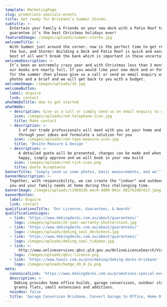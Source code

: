 ```yaml
---
template: MarketingPage
slug: promotions-specials-events
title: Get ready for Brisbane’s Summer Storms.
subtitle: >-
  Entertain your Family & Friends on your new deck with a Patio Roof to
  guarantee it’s the best Christmas holidays ever!
featuredImage: /images/uploads/summer-storms.jpg
welcomeTitle: >-
  With Summer just around the corner, now is the perfect time to get ready for
  the Sun, and Storms! Building a Deck and Patio Roof is quick and easy, and
  best of all won’t break the bank which is important in these uncertain times.
welcomeDescription: >-
  It’s been an extremely crazy year and with Christmas less than 3 months away
  our books are nearly full. If you would like your new deck and or Patio Roof
  for the summer then please give us a call or send an email enquiry with some
  photos and a brief and we will get back to you with a budget.
welcomeImage: /images/uploads/16.jpg
welcomeButton:
  label: enquire
  link: contact
whatWeDoTitle: How to get started
whatWeDo:
  - description: Give us a call or simply send us an email enquiry to get the ball rolling
    icon: /images/uploads/red-telephone-icon.jpg
    title: Make contact
  - description: >-
      1 of our trade professionals will meet with you at your home and run
      through your ideas and formulate a solution for you
    icon: /images/uploads/red-tape-measure-icon.jpg
    title: 'Onsite Measure & Design '
  - description: >-
      A detailed quote will be presented, changes can be made and when you are
      happy, simply approve and we will book in your new build
    icon: /images/uploads/red-tick-icon.png
    title: Quote Acceptance
bannerTitle: 'Simply send us some photos, basic measurements, and we''ll provide you a quote'
bannerDescription: >-
  Together, with responsibility, we can create the "indoor" and outdoor space
  you and your family needs at home during this challenging time.
bannerImage: /images/uploads/c196923b-aec0-4d89-801c-0827b2d87d13.jpeg
bannerButton:
  label: Enquire
  link: contact
qualificationsTitle: 'Our Licences, Guarantees, & Awards'
qualificationsLogos:
  - link: 'https://www.dekingdecks.com.au/about/guarantees/'
    logo: /images/uploads/25-year-warranty-shutterstock.jpg
  - link: 'https://www.dekingdecks.com.au/about/guarantees/'
    logo: /images/uploads/deking_seal_deckcheck.jpg
  - link: 'https://www.dekingdecks.com.au/about/guarantees/'
    logo: /images/uploads/deking_seal_tidyman.jpg
  - link: >-
      http://www.onlineservices.qbcc.qld.gov.au/OnlineLicenceSearch/VisualElements/ShowDetailResultContent.aspx?LicNO=1042297&licCat=LIC&name=&firstName=&searchType=Contractor&FromPage=SearchContr
    logo: /images/uploads/qbcc-licence.png
  - link: 'https://www.houzz.com.au/pro/deking/deking-decks-brisbane'
    logo: /images/uploads/badge_49_8-2x.png
meta:
  canonicalLink: 'https://www.dekingdecks.com.au/promotions-special-events/'
  description: >-
    DeKing provides home office builds, garage conversions, outdoor studios,
    granny flats, small extensions and additions.
  noindex: false
  title: 'Garage Conversion Brisbane, Convert Garage to Office, Home Office Build'
---
```


